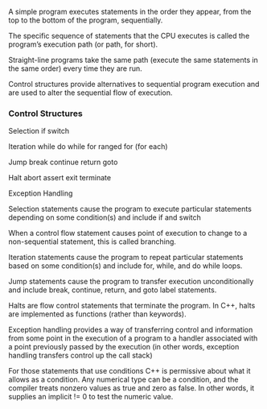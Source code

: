 A simple program executes statements in the order they appear, from the top to the bottom of the program, sequentially.

The specific sequence of statements that the CPU executes is called the program’s execution path (or path, for short).

Straight-line programs take the same path (execute the same statements in the same order) every time they are run.

Control structures provide alternatives to sequential program execution and are used to alter the sequential flow of execution.

### Control Structures
  Selection
    if
    switch

  Iteration
    while
    do while
    for
    ranged for (for each)

  Jump
    break
    continue
    return
    goto

  Halt
    abort
    assert
    exit
    terminate

  Exception Handling


Selection statements cause the program to execute particular statements depending on some condition(s) and include if and switch

When a control flow statement causes point of execution to change to a non-sequential statement, this is called branching.

Iteration statements cause the program to repeat particular statements based on some condition(s) and include for, while, and do while loops.

Jump statements cause the program to transfer execution unconditionally and include break, continue, return, and goto label statements.

Halts are flow control statements that terminate the program. In C++, halts are implemented as functions (rather than keywords).


Exception handling provides a way of transferring control and information from some point in the execution of a program to a handler associated with a point previously passed by the execution (in other words, exception handling transfers control up the call stack)


For those statements that use conditions
C++ is permissive about what it allows as a condition. Any numerical type can be a condition, and the compiler treats nonzero values as true and zero as false. In other words, it supplies an implicit != 0 to test the numeric value.
